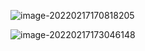 ![image-20220217170818205](C:\Users\000\AppData\Roaming\Typora\typora-user-images\image-20220217170818205.png)



![image-20220217173046148](C:\Users\000\AppData\Roaming\Typora\typora-user-images\image-20220217173046148.png)